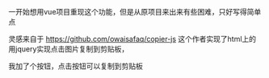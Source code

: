 一开始想用vue项目重现这个功能，但是从原项目来出来有些困难，只好写得简单点

灵感来自于  https://github.com/owaisafaq/copier-js   这个作者实现了html上的用jquery实现点击图片复制到剪贴板，

我加了个按钮，点击按钮可以复制到剪贴板

